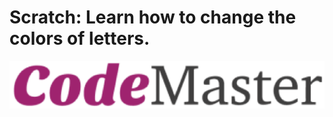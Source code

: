 # Scratch: Learn how to change the colors of letters. 

![Image of LetterColorChanger](https://raw.githubusercontent.com/al11588/PythonWorkshopDay1/master/codemaster.png)